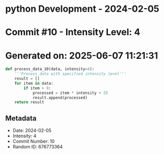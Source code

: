 ﻿# python Development - 2024-02-05
# Commit #10 - Intensity Level: 4
# Generated on: 2025-06-07 11:21:31
```python
def process_data_10(data, intensity=4):
    '''Process data with specified intensity level'''
    result = []
    for item in data:
        if item > 0:
            processed = item * intensity + 25
            result.append(processed)
    return result
```
## Metadata
- Date: 2024-02-05
- Intensity: 4
- Commit Number: 10
- Random ID: 676773364
